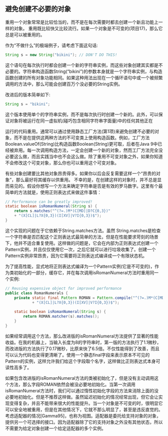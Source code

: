 ## 避免创建不必要的对象

重用一个对象常常是比较恰当的，而不是在每次需要时都去创建一个新且功能上一样的对象。 重用既比较快又比较流行。如果一个对象是不可变的(项目17)，那么它总是可以被重用的。

作为“不做什么”的极端例子，请考虑下面这句话:

```java
String s = new String("bikini"); // DON'T DO THIS!
```

这个语句在每次执行时都会创建一个新的字符串实例，而这些对象创建其实都是不必要的。字符串构造函数String(“bikini”)的参数本身就是一个字符串实例，与构造函数创建的所有对象功能相同。如果这种用法出现在一个循环语句中或一个被频繁调用的方法中，那么可能会创建百万个没必要的String实例。

改进后的版本简单如下:

```java
String s = "bikini";
```

这个版本使用单个的字符串实例，而不是每次执行时创建一个新的。此外，可以保证对象将被运行在同一虚拟机(碰巧包含相同字符串字面量)中的任何其他正在

运行的代码重用。通常可以通过使用静态工厂方法(第1项)来避免创建不必要的对象，而不是在提供这两种方法的不可变类上使用构造函数。例如，工厂方法Boolean.valueOf(String)比构造函数Boolean(String)更可取，后者在Java 9中已经被弃用。每一次调用构造方法，一定会创建一个新的对象，然而工厂方法完全没必要这么做，而且实践当中也不会这么做。除了重用不可变对象之外，如果你知道不会修改这个可变对象，那么你也可以重用这个可变对象。

有些对象创建要比其他对象昂贵得多。如果你以后会反复需要这样一个“昂贵的对象”，那么最好将其缓存以供重用。 不幸的是，在创建这样的对象时，并不总是显而易见的。假设你想写一个方法来确定字符串是否是有效的罗马数字。这里有个最简单的方法就是，使用正则表达式来做这件事情：

```java
// Performance can be greatly improved!
static boolean isRomanNumeral(String s) {
    return s.matches("^(?=.)M*(C[MD]|D?C{0,3})"
    + "(X[CL]|L?X{0,3})(I[XV]|V?I{0,3})$");
}
```

这个实现的问题在于它依赖于String.matches方法。虽然 String.matches是检查一个字符串是否匹配这个正则表达式最简单的方法，但是在性能要求苛刻的场景下，他并不适合重复使用。这样做的问题是，它会在内部为正则表达式创建一个Pattern实例，并且仅仅使用它一次，之后它就可以进行垃圾收集了。创建一个Pattern实例非常昂贵，因为它需要将正则表达式编译成一个有限状态机。

为了提高性能，显式地将正则表达式编译为一个Pattern实例(它是不可变的)，作为类初始化的一部分，缓存它，并在每次调用isRomanNumeral方法时重用同一个实例:

```java
// Reusing expensive object for improved performance
public class RomanNumerals {
    private static final Pattern ROMAN = Pattern.compile("^(?=.)M*(C[MD]|D?C{0,3})"
    		+ "(X[CL]|L?X{0,3})(I[XV]|V?I{0,3})$");
    
    static boolean isRomanNumeral(String s) {
   	 	return ROMAN.matcher(s).matches();
    }
}
```

如果经常调用这个方法，那么改进版的isRomanNumeral方法提供了显著的性能收益。在我的机器上，当输入长度为8的字符串时，第一版的方法执行了1.1微秒，而改进版的方法执行了0.17微秒，比原来快了6.5倍。不仅性能得到了改善，而且可以认为代码也变得更清晰了。使用一个静态final字段来表示原本不可见的Pattern的实例，这样允许我们给这个字段取个名字，这样做比正则表达式本身可读性高多了。

如果包含改进版的isRomanNumeral方法的类被初始化了，但是没有主动调用这个方法，那么字段ROMAN依然会被没必要地初始化。当第一次调用isRomanNumeral方法时，我们可以通过惰性初始化字段的方法来消除上面的没必要地初始化。但是不推荐这样做。虽然延迟初始化的情况经常出现，但它会让实现变得复杂，并且不能带来很大的性能提升。当一个对象是不可变的时，很明显它可以安全地被重用，但是在其他情况下，它就不那么明显了，甚至是违反直觉的。考虑适配器的情况[Gamma95]，也称为视图。适配器是委托给支持对象的对象，提供另一个可选择的接口。因为适配器除了它的支持对象之外没有其他状态，所以不需要为给定对象创建一个给定适配器的多个实例。 